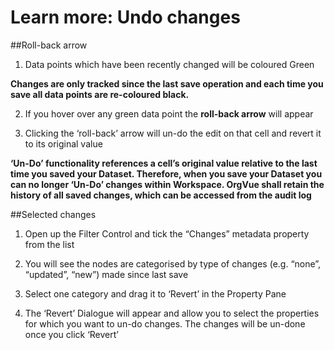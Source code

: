 # Learn more: Undo changes

##Roll-back arrow

1) Data points which have been recently changed will be coloured Green

**Changes are only tracked since the last save operation and each time you save all data points are re-coloured black.**

2) If you hover over any green data point the **roll-back arrow** will appear

3) Clicking the ‘roll-back’ arrow will un-do the edit on that cell and revert it to its original value

**‘Un-Do’ functionality references a cell’s original value relative to the last time you saved your Dataset.  Therefore, when you save your Dataset you can no longer ‘Un-Do’ changes within Workspace. OrgVue shall retain the history of all saved changes, which can be accessed from the audit log**

##Selected changes

1) Open up the Filter Control and tick the “Changes” metadata property from the list

2) You will see the nodes are categorised by type of changes (e.g. “none”, “updated”, “new”) made since last save

3) Select one category and drag it to ‘Revert’ in the Property Pane

4) The ‘Revert’ Dialogue will appear and allow you to select the properties for which you want to un-do changes. The changes will be un-done once you click ‘Revert’



